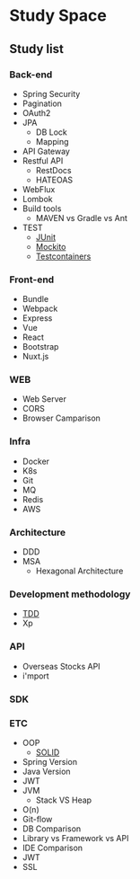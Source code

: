 # Study Space
## Study list
### Back-end
- Spring Security
- Pagination
- OAuth2
- JPA
	- DB Lock
	- Mapping
- API Gateway
- Restful API
    - RestDocs
	- HATEOAS
- WebFlux
- Lombok
- Build tools
	- MAVEN vs Gradle vs Ant
- TEST
    - [JUnit](Back-end/TEST/JUnit.md)
    - [Mockito](Back-end/TEST/Mockito.md)
    - [Testcontainers](Back-end/TEST/Testcontainers.md)

### Front-end
- Bundle
- Webpack
- Express
- Vue
- React
- Bootstrap
- Nuxt.js

### WEB
- Web Server
- CORS
- Browser Camparison

### Infra
- Docker
- K8s
- Git
- MQ
- Redis
- AWS


### Architecture
- DDD
- MSA
	- Hexagonal Architecture

### Development methodology
- [TDD](Development%20Methodology/TDD.md)
- Xp

### API
- Overseas Stocks API
- i'mport

### SDK

### ETC
- OOP
	- [SOLID](ETC/OOP/SOLID.md)
- Spring Version
- Java Version
- JWT
- JVM
	- Stack VS Heap
- O(n)
- Git-flow
- DB Comparison
- Library vs Framework vs API
- IDE Comparison
- JWT
- SSL

